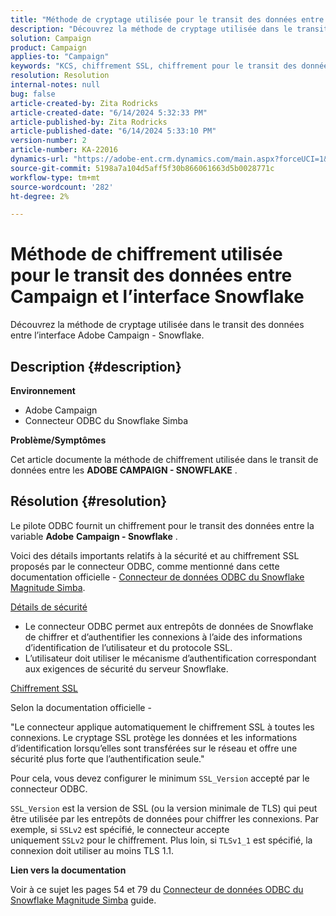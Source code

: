 ```yaml
---
title: "Méthode de cryptage utilisée pour le transit des données entre Campaign et l’interface Snowflake"
description: "Découvrez la méthode de cryptage utilisée dans le transit des données entre l’interface Adobe Campaign - Snowflake."
solution: Campaign
product: Campaign
applies-to: "Campaign"
keywords: "KCS, chiffrement SSL, chiffrement pour le transit des données, interface de Campaign snowflake, pilote ODBC"
resolution: Resolution
internal-notes: null
bug: false
article-created-by: Zita Rodricks
article-created-date: "6/14/2024 5:32:33 PM"
article-published-by: Zita Rodricks
article-published-date: "6/14/2024 5:33:10 PM"
version-number: 2
article-number: KA-22016
dynamics-url: "https://adobe-ent.crm.dynamics.com/main.aspx?forceUCI=1&pagetype=entityrecord&etn=knowledgearticle&id=2cfc4112-742a-ef11-840a-002248084fbb"
source-git-commit: 5198a7a104d5aff5f30b866061663d5b0028771c
workflow-type: tm+mt
source-wordcount: '282'
ht-degree: 2%

---
```


# Méthode de chiffrement utilisée pour le transit des données entre Campaign et l’interface Snowflake


Découvrez la méthode de cryptage utilisée dans le transit des données entre l’interface Adobe Campaign - Snowflake.

## Description {#description}


<b>Environnement</b>

- Adobe Campaign
- Connecteur ODBC du Snowflake Simba


<b>Problème/Symptômes</b>

Cet article documente la méthode de chiffrement utilisée dans le transit de données entre les <b>ADOBE CAMPAIGN - SNOWFLAKE</b> .


## Résolution {#resolution}


Le pilote ODBC fournit un chiffrement pour le transit des données entre la variable <b>Adobe</b> <b>Campaign - Snowflake</b> .

Voici des détails importants relatifs à la sécurité et au chiffrement SSL proposés par le connecteur ODBC, comme mentionné dans cette documentation officielle - [Connecteur de données ODBC du Snowflake Magnitude Simba](https://docs.posit.co/drivers/1.8.0/pdf/Simba%20Snowflake%20ODBC%20Connector%20Install%20and%20Configuration%20Guide.pdf).

<u>Détails de sécurité</u>

- Le connecteur ODBC permet aux entrepôts de données de Snowflake de chiffrer et d’authentifier les connexions à l’aide des informations d’identification de l’utilisateur et du protocole SSL.
- L’utilisateur doit utiliser le mécanisme d’authentification correspondant aux exigences de sécurité du serveur Snowflake.


<u>Chiffrement SSL</u>

Selon la documentation officielle -

&quot;Le connecteur applique automatiquement le chiffrement SSL à toutes les connexions. Le cryptage SSL protège les données et les informations d’identification lorsqu’elles sont transférées sur le réseau et offre une sécurité plus forte que l’authentification seule.&quot;

Pour cela, vous devez configurer le minimum `SSL_Version` accepté par le connecteur ODBC.

`SSL_Version` est la version de SSL (ou la version minimale de TLS) qui peut être utilisée par les entrepôts de données pour chiffrer les connexions. Par exemple, si `SSLv2` est spécifié, le connecteur accepte uniquement `SSLv2` pour le chiffrement. Plus loin, si `TLSv1_1` est spécifié, la connexion doit utiliser au moins TLS 1.1.

<b>Lien vers la documentation</b>

Voir à ce sujet les pages 54 et 79 du [Connecteur de données ODBC du Snowflake Magnitude Simba](https://docs.posit.co/drivers/1.8.0/pdf/Simba%20Snowflake%20ODBC%20Connector%20Install%20and%20Configuration%20Guide.pdf) guide.
